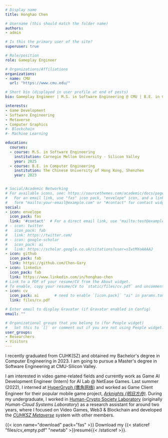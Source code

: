 ```yaml
---
# Display name
title: Honghao Chen

# Username (this should match the folder name)
authors:
- admin

# Is this the primary user of the site?
superuser: true

# Role/position
role: Gameplay Engineer

# Organizations/Affiliations
organizations:
- name: CMU
  url: "https://www.cmu.edu/"

# Short bio (displayed in user profile at end of posts)
bio: Gameplay Engineer | M.S. in Software Engineering @ CMU | B.E. in Computer Engineering @ CUHK(SZ)

interests:
- Game Development
- Software Engineering
- Metaverse
- Computer Graphics
#- Blockchain
#- Machine Learning

education:
  courses:
  - course: M.S. in Software Engineering
    institution: Carnegie Mellon University - Silicon Valley
    year: 2025
  - course: B.E. in Computer Engineering
    institution: The Chinese University of Hong Kong, Shenzhen
    year: 2023


# Social/Academic Networking
# For available icons, see: https://sourcethemes.com/academic/docs/page-builder/#icons
#   For an email link, use "fas" icon pack, "envelope" icon, and a link in the
#   form "mailto:your-email@example.com" or "#contact" for contact widget.
social:
- icon: envelope
  icon_pack: fas
  link: '#contact'  # For a direct email link, use "mailto:test@example.org".
# - icon: twitter
#   icon_pack: fab
#   link: https://twitter.com/
# - icon: google-scholar
#   icon_pack: ai
#   link: https://scholar.google.co.uk/citations?user=sIwtMXoAAAAJ
- icon: github
  icon_pack: fab
  link: https://github.com/Chen-Gary
- icon: linkedin
  icon_pack: fab
  link: https://www.linkedin.com/in/honghao-chen
# Link to a PDF of your resume/CV from the About widget.
# To enable, copy your resume/CV to `static/files/cv.pdf` and uncomment the lines below.
- icon: cv
  icon_pack: ai       # need to enable `[icon.pack]` "ai" in params.toml --add by GaryC
  link: files/cv.pdf

# Enter email to display Gravatar (if Gravatar enabled in Config)
email: ""

# Organizational groups that you belong to (for People widget)
#   Set this to `[]` or comment out if you are not using People widget.
user_groups:
- Researchers
- Visitors
---
```


I recently graduated from CUHK(SZ) and obtained my Bachelor's degree in Computer Engineering in 2023. I am going to pursue a Master's degree in Software Engineering at CMU-Silicon Valley.

I am interested in video game-related fields and currently work as Game AI Development Engineer (Intern) for AI Lab @ NetEase Games. Last summer (2022), I interned at [HyperGryph (鹰角网络)](https://www.hypergryph.com/) and worked as Game Client Engineer for their popular mobile game project, [*Arknights (明日方舟)*](https://ak.hypergryph.com/). During my undergraduate, I worked in [Human-Crypto Society Laboratory](https://hcslab.cuhk.edu.cn/) (originally *Human-Cloud Systems Laboratory*) as a research assistant for around two years, where I focused on Video Games, Web3 & Blockchain and developed the [*CUHKSZ Metaverse*](https://hcslab.cuhk.edu.cn/cuhkszmetaverse-eng/) system with other members.

{{< icon name="download" pack="fas" >}} Download my {{< staticref "files/cv_empty.pdf" "newtab" >}}resumé{{< /staticref >}}.
